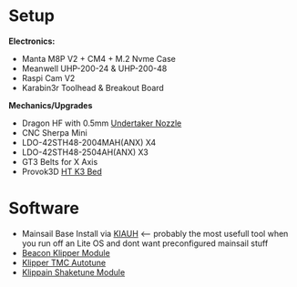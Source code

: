 # Setup
**Electronics:**
- Manta M8P V2 + CM4 + M.2 Nvme Case
- Meanwell UHP-200-24 & UHP-200-48
- Raspi Cam V2
- Karabin3r Toolhead & Breakout Board

**Mechanics/Upgrades**
- Dragon HF with 0.5mm [Undertaker Nozzle](https://alchemy3d.de/de/products/undertaker-tc-nozzle-by-west3d?variant=45044337574154)
- CNC Sherpa Mini
- LDO-42STH48-2004MAH(ANX) X4
- LDO-42STH48-2504AH(ANX) X3
- GT3 Belts for X Axis
- Provok3D [HT K3 Bed](https://provok3d.com/product/annex-bed-system)

# Software

- Mainsail Base Install via [KIAUH](https://github.com/dw-0/kiauh) <-- probably the most usefull tool when you run off an Lite OS and dont want preconfigured mainsail stuff
- [Beacon Klipper Module](https://docs.beacon3d.com/quickstart/)
- [Klipper TMC Autotune](https://github.com/andrewmcgr/klipper_tmc_autotune)
- [Klippain Shaketune Module](https://github.com/Frix-x/klippain-shaketune)
  
